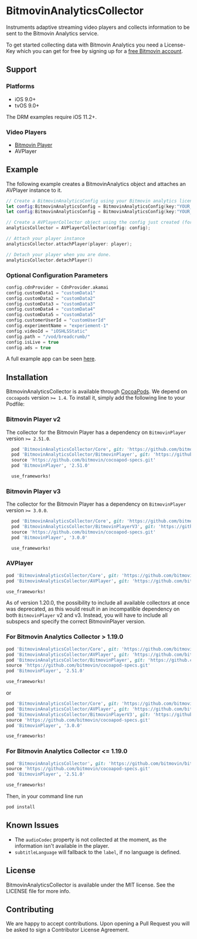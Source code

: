 # BitmovinAnalyticsCollector

Instruments adaptive streaming video players and collects information to be sent to the Bitmovin Analytics service.

To get started collecting data with Bitmovin Analytics you need a License-Key which you can get for free by signing up for a [free Bitmovin account](https://bitmovin.com/dashboard/signup).

## Support

### Platforms

* iOS 9.0+
* tvOS 9.0+

The DRM examples require iOS 11.2+.

### Video Players

* [Bitmovin Player](https://github.com/bitmovin/bitmovin-player-ios-sdk-cocoapod)
* AVPlayer

## Example

The following example creates a BitmovinAnalytics object and attaches an AVPlayer instance to it.

```swift
// Create a BitmovinAnalyticsConfig using your Bitmovin analytics license key and/or your Bitmovin Player Key
let config:BitmovinAnalyticsConfig = BitmovinAnalyticsConfig(key:"YOUR_ANALYTICS_KEY",playerKey:"YOUR_PLAYER_KEY")
let config:BitmovinAnalyticsConfig = BitmovinAnalyticsConfig(key:"YOUR_ANALYTICS_KEY")

// Create a AVPlayerCollector object using the config just created (for the Bitmovin Player, create a BitmovinPlayerCollector)
analyticsCollector = AVPlayerCollector(config: config);

// Attach your player instance
analyticsCollector.attachPlayer(player: player);

// Detach your player when you are done.
analyticsCollector.detachPlayer()
```

### Optional Configuration Parameters

```swift
config.cdnProvider = CdnProvider.akamai
config.customData1 = "customData1"
config.customData2 = "customData2"
config.customData3 = "customData3"
config.customData4 = "customData4"
config.customData5 = "customData5"
config.customerUserId = "customUserId"
config.experimentName = "experiement-1"
config.videoId = "iOSHLSStatic"
config.path = "/vod/breadcrumb/"
config.isLive = true
config.ads = true
```

A full example app can be seen [here](https://github.com/bitmovin/bitmovin-analytics-collector-ios/tree/develop/Example/BitmovinAnalyticsCollector).

## Installation

BitmovinAnalyticsCollector is available through [CocoaPods](http://cocoapods.org). We depend on `cocoapods` version `>= 1.4`. To install
it, simply add the following line to your Podfile:

### Bitmovin Player v2

The collector for the Bitmovin Player has a dependency on `BitmovinPlayer` version `>= 2.51.0`.

```ruby
  pod 'BitmovinAnalyticsCollector/Core', git: 'https://github.com/bitmovin/bitmovin-analytics-collector-ios.git', tag: '1.19.0'
  pod 'BitmovinAnalyticsCollector/BitmovinPlayer', git: 'https://github.com/bitmovin/bitmovin-analytics-collector-ios.git', tag: '1.19.0'
  source 'https://github.com/bitmovin/cocoapod-specs.git'
  pod 'BitmovinPlayer', '2.51.0'

  use_frameworks!
```

### Bitmovin Player v3

The collector for the Bitmovin Player has a dependency on `BitmovinPlayer` version `>= 3.0.0`.

```ruby
  pod 'BitmovinAnalyticsCollector/Core', git: 'https://github.com/bitmovin/bitmovin-analytics-collector-ios.git', tag: '1.19.0'
  pod 'BitmovinAnalyticsCollector/BitmovinPlayerV3', git: 'https://github.com/bitmovin/bitmovin-analytics-collector-ios.git', tag: '1.19.0'
  source 'https://github.com/bitmovin/cocoapod-specs.git'
  pod 'BitmovinPlayer', '3.0.0'

  use_frameworks!
```

### AVPlayer

```ruby
pod 'BitmovinAnalyticsCollector/Core', git: 'https://github.com/bitmovin/bitmovin-analytics-collector-ios.git', tag: '1.19.0'
pod 'BitmovinAnalyticsCollector/AVPlayer', git: 'https://github.com/bitmovin/bitmovin-analytics-collector-ios.git', tag: '1.19.0'

use_frameworks!
```

As of version 1.20.0, the possibility to include all available collectors at once was deprecated, as this would result in an incompatible
dependency on both `BitmovinPlayer` v2 and v3. Instead, you will have to include all subspecs and specify the correct BitmovinPlayer version.

### For Bitmovin Analytics Collector > 1.19.0

```ruby
pod 'BitmovinAnalyticsCollector/Core', git: 'https://github.com/bitmovin/bitmovin-analytics-collector-ios.git', tag: '1.19.0'
pod 'BitmovinAnalyticsCollector/AVPlayer', git: 'https://github.com/bitmovin/bitmovin-analytics-collector-ios.git', tag: '1.19.0'
pod 'BitmovinAnalyticsCollector/BitmovinPlayer', git: 'https://github.com/bitmovin/bitmovin-analytics-collector-ios.git', tag: '1.19.0'
source 'https://github.com/bitmovin/cocoapod-specs.git'
pod 'BitmovinPlayer', '2.51.0'

use_frameworks!
```

or

```ruby
pod 'BitmovinAnalyticsCollector/Core', git: 'https://github.com/bitmovin/bitmovin-analytics-collector-ios.git', tag: '1.19.0'
pod 'BitmovinAnalyticsCollector/AVPlayer', git: 'https://github.com/bitmovin/bitmovin-analytics-collector-ios.git', tag: '1.19.0'
pod 'BitmovinAnalyticsCollector/BitmovinPlayerV3', git: 'https://github.com/bitmovin/bitmovin-analytics-collector-ios.git', tag: '1.19.0'
source 'https://github.com/bitmovin/cocoapod-specs.git'
pod 'BitmovinPlayer', '3.0.0'

use_frameworks!
```

### For Bitmovin Analytics Collector <= 1.19.0

```ruby
pod 'BitmovinAnalyticsCollector', git: 'https://github.com/bitmovin/bitmovin-analytics-collector-ios.git', tag: '1.19.0'
source 'https://github.com/bitmovin/cocoapod-specs.git'
pod 'BitmovinPlayer', '2.51.0'

use_frameworks!
```

Then, in your command line run

```ruby
pod install
```

## Known Issues

* The `audioCodec` property is not collected at the moment, as the information isn't available in the player.
* `subtitleLanguage` will fallback to the `label`, if no language is defined.

## License

BitmovinAnalyticsCollector is available under the MIT license. See the LICENSE file for more info.

## Contributing

We are happy to accept contributions.
Upon opening a Pull Request you will be asked to sign a Contributor License Agreement.
